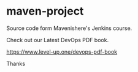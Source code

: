 # maven-project
Source code form Mavenishere's Jenkins course.

Check out our Latest DevOps PDF book.

https://www.level-up.one/devops-pdf-book

Thanks
